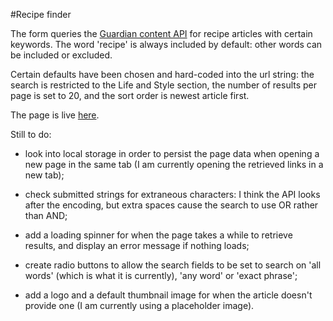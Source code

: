 #Recipe finder

The form queries the [Guardian content API](http://open-platform.theguardian.com/access/) 
for recipe articles with certain keywords. The word 'recipe' is always included 
by default: other words can be included or excluded.

Certain defaults have been chosen and hard-coded into the url string: the search 
is restricted to the Life and Style section, the number of results per page is set 
to 20, and the sort order is newest article first.

The page is live [here](http://gimaju.net/recipes/).

Still to do: 

* look into local storage in order to persist the page data when opening a new
page in the same tab (I am currently opening the retrieved links 
in a new tab);

* check submitted strings for extraneous characters: I think the API looks after 
the encoding, but extra spaces cause the search to use OR rather than AND;

* add a loading spinner for when the page takes a while to retrieve results, and 
display an error message if nothing loads;

* create radio buttons to allow the search fields to be set to search on 'all 
words' (which is what it is currently), 'any word' or 'exact phrase';

* add a logo and a default thumbnail image for when the article doesn't
provide one (I am currently using a placeholder image).